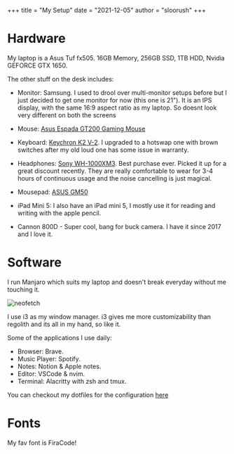 +++
title = "My Setup"
date = "2021-12-05"
author = "sloorush"
+++

# Hardware

My laptop is a Asus Tuf fx505. 16GB Memory, 256GB SSD, 1TB HDD, Nvidia GEFORCE GTX 1650.

The other stuff on the desk includes:

- Monitor: Samsung. I used to drool over multi-monitor setups before but I just decided to get one monitor for now (this one is 21"). It is an IPS display, with the same 16:9 aspect ratio as my laptop. So doesnt look very different on both the screens

- Mouse: [Asus Espada GT200 Gaming Mouse](https://www.amazon.in/Espada-GT200-Wired-Gaming-Mouse/dp/B079YX9MG4)

- Keyboard: [Keychron K2 V-2](https://keychron.in/product/keychron-k2-v-2/). I upgraded to a hotswap one with brown switches after my old loud one has some issue in warranty.

- Headphones: [Sony WH-1000XM3](https://www.sony.co.in/electronics/headband-headphones/wh-1000xm3). Best purchase ever. Picked it up for a great discount recently. They are really comfortable to wear for 3-4 hours of continuous usage and the noise cancelling is just magical.

- Mousepad: [ASUS GM50](https://www.flipkart.com/asus-gm50-mousepad/p/itmf9fhpxpyagyrg)

- iPad Mini 5: I also have an iPad mini 5, I mostly use it for reading and writing with the apple pencil.

- Cannon 800D - Super cool, bang for buck camera. I have it since 2017 and I love it.

# Software

I run Manjaro which suits my laptop and doesn't break everyday without me touching it.

![neofetch](https://files.sloorush.com/random/neofetch.jpeg)

I use i3 as my window manager. i3 gives me more customizability than regolith and its all in my hand, so like it.

Some of the applications I use daily:

- Browser: Brave.
- Music Player: Spotify.
- Notes: Notion & Apple notes.
- Editor: VSCode & nvim.
- Terminal: Alacritty with zsh and tmux.

You can checkout my dotfiles for the configuration [here](https://github.com/sloorush/dotfiles)

# Fonts

My fav font is FiraCode!
